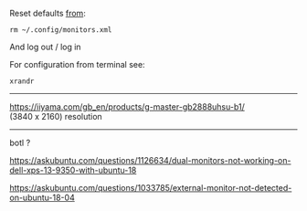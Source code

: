 Reset defaults [from](https://askubuntu.com/questions/749333/how-can-i-reset-my-display-settings-through-terminal):

    rm ~/.config/monitors.xml

And log out / log in

For configuration from terminal see:

    xrandr

-----

<https://iiyama.com/gb_en/products/g-master-gb2888uhsu-b1/>  
(3840 x 2160) resolution


-----

botl ?

https://askubuntu.com/questions/1126634/dual-monitors-not-working-on-dell-xps-13-9350-with-ubuntu-18


https://askubuntu.com/questions/1033785/external-monitor-not-detected-on-ubuntu-18-04
